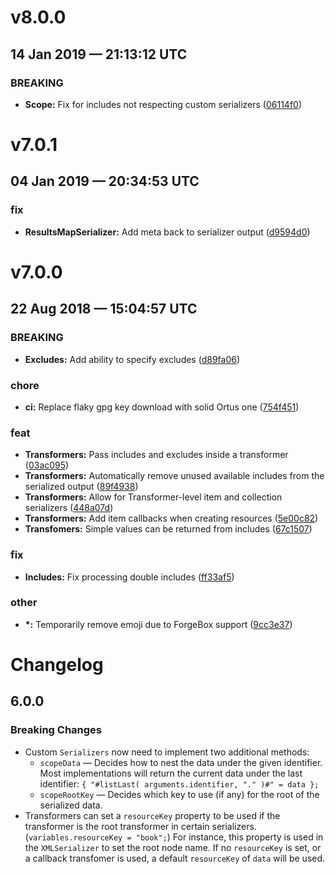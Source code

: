 # v8.0.0
## 14 Jan 2019 — 21:13:12 UTC

### BREAKING

+ __Scope:__ Fix for includes not respecting custom serializers ([06114f0](https://github.com/coldbox-modules/cffractal/commit/06114f02576e8fb9fd958057255585aac9dc3fd0))


# v7.0.1
## 04 Jan 2019 — 20:34:53 UTC

### fix

+ __ResultsMapSerializer:__ Add meta back to serializer output
 ([d9594d0](https://github.com/coldbox-modules/cffractal/commit/d9594d0789852f0878d1e85f22fc3c302c5a35e7))


# v7.0.0
## 22 Aug 2018 — 15:04:57 UTC

### BREAKING

+ __Excludes:__ Add ability to specify excludes ([d89fa06](https://github.com/coldbox-modules/cffractal/commit/d89fa063faaf7b8a5ef1c84bc90c936159006d10))

### chore

+ __ci:__ Replace flaky gpg key download with solid Ortus one
 ([754f451](https://github.com/coldbox-modules/cffractal/commit/754f451a44613819c7adc420c08965e3903d6117))

### feat

+ __Transformers:__ Pass includes and excludes inside a transformer ([03ac095](https://github.com/coldbox-modules/cffractal/commit/03ac09510a7dce8279c405f4b6093fb7511487f8))
+ __Transformers:__ Automatically remove unused available includes from the serialized output ([89f4938](https://github.com/coldbox-modules/cffractal/commit/89f4938efe7e5ffd4bf98d062c494dfec989e031))
+ __Transformers:__ Allow for Transformer-level item and collection serializers ([448a07d](https://github.com/coldbox-modules/cffractal/commit/448a07dcc5854c0106d142b6bd78903c28e60b95))
+ __Transformers:__ Add item callbacks when creating resources ([5e00c82](https://github.com/coldbox-modules/cffractal/commit/5e00c82360a98bb6ce7ca54b3d0a9b36c74483f1))
+ __Transfomers:__ Simple values can be returned from includes ([67c1507](https://github.com/coldbox-modules/cffractal/commit/67c15076833c040c9bfcd6331d5ca4513fd1fe95))

### fix

+ __Includes:__ Fix processing double includes
 ([ff33af5](https://github.com/coldbox-modules/cffractal/commit/ff33af5b23a7dd8786b49ea5e006ae762e48ada6))

### other

+ __\*:__ Temporarily remove emoji due to ForgeBox support
 ([9cc3e37](https://github.com/coldbox-modules/cffractal/commit/9cc3e37dc6df3be5d5507a3e6993d83298435576))


# Changelog

## 6.0.0

### Breaking Changes

+ Custom `Serializers` now need to implement two additional methods:
	+ `scopeData` — Decides how to nest the data under the given identifier. Most implementations will return the current data under the last identifier: `{ "#listLast( arguments.identifier, "." )#" = data };`
	+ `scopeRootKey` — Decides which key to use (if any) for the root of the serialized data.
+ Transformers can set a `resourceKey` property to be used if the transformer is the root transformer in certain serializers. (`variables.resourceKey = "book";`)  For instance, this property is used in the `XMLSerializer` to set the root node name.  If no `resourceKey` is set, or a callback transfomer is used, a default `resourceKey` of `data` will be used.
